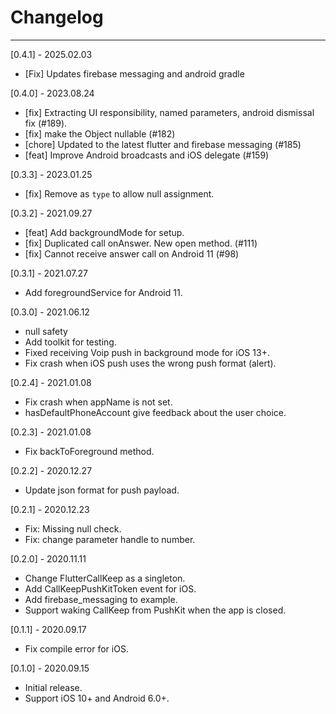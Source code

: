 # Changelog

-----------------------------------------------

[0.4.1] - 2025.02.03

* [Fix] Updates firebase messaging and android gradle

[0.4.0] - 2023.08.24

* [fix] Extracting UI responsibility, named parameters, android dismissal fix (#189).
* [fix] make the Object nullable (#182)
* [chore] Updated to the latest flutter and firebase messaging (#185)
* [feat] Improve Android broadcasts and iOS delegate (#159)

[0.3.3] - 2023.01.25

* [fix] Remove as `type` to allow null assignment.

[0.3.2] - 2021.09.27

* [feat] Add backgroundMode for setup.
* [fix] Duplicated call onAnswer. New open method. (#111)
* [fix] Cannot receive answer call on Android 11 (#98)

[0.3.1] - 2021.07.27

* Add foregroundService for Android 11.

[0.3.0] - 2021.06.12

* null safety
* Add toolkit for testing.
* Fixed receiving Voip push in background mode for iOS 13+.
* Fix crash when iOS push uses the wrong push format (alert).

[0.2.4] - 2021.01.08

* Fix crash when appName is not set.
* hasDefaultPhoneAccount give feedback about the user choice.

[0.2.3] - 2021.01.08

* Fix backToForeground method.

[0.2.2] - 2020.12.27

* Update json format for push payload.

[0.2.1] - 2020.12.23

* Fix: Missing null check.
* Fix: change parameter handle to number.

[0.2.0] - 2020.11.11

* Change FlutterCallKeep as a singleton.
* Add CallKeepPushKitToken event for iOS.
* Add firebase_messaging to example.
* Support waking CallKeep from PushKit when the app is closed.

[0.1.1] - 2020.09.17

* Fix compile error for iOS.

[0.1.0] - 2020.09.15

* Initial release.
* Support iOS 10+ and Android 6.0+.
